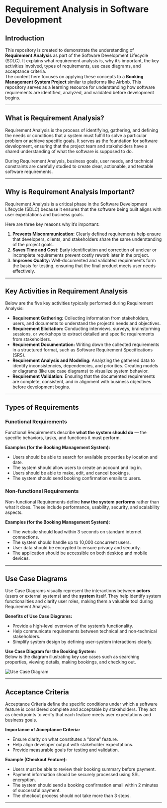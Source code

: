 # Requirement Analysis in Software Development


## Introduction
This repository is created to demonstrate the understanding of **Requirement Analysis** as part of the Software Development Lifecycle (SDLC). It explains what requirement analysis is, why it’s important, the key activities involved, types of requirements, use case diagrams, and acceptance criteria.  
The content here focuses on applying these concepts to a **Booking Management System Project** similar to platforms like Airbnb. This repository serves as a learning resource for understanding how software requirements are identified, analyzed, and validated before development begins.

---

## What is Requirement Analysis?
Requirement Analysis is the process of identifying, gathering, and defining the needs or conditions that a system must fulfill to solve a particular problem or achieve specific goals. It serves as the foundation for software development, ensuring that the project team and stakeholders have a shared understanding of what the software is supposed to do.  

During Requirement Analysis, business goals, user needs, and technical constraints are carefully studied to create clear, actionable, and testable software requirements.

---

## Why is Requirement Analysis Important?
Requirement Analysis is a critical phase in the Software Development Lifecycle (SDLC) because it ensures that the software being built aligns with user expectations and business goals.  

Here are three key reasons why it’s important:
1. **Prevents Miscommunication:** Clearly defined requirements help ensure that developers, clients, and stakeholders share the same understanding of the project goals.  
2. **Saves Time and Cost:** Early identification and correction of unclear or incomplete requirements prevent costly rework later in the project.  
3. **Improves Quality:** Well-documented and validated requirements form the basis for testing, ensuring that the final product meets user needs effectively.

---

## Key Activities in Requirement Analysis
Below are the five key activities typically performed during Requirement Analysis:

- **Requirement Gathering:** Collecting information from stakeholders, users, and documents to understand the project’s needs and objectives.  
- **Requirement Elicitation:** Conducting interviews, surveys, brainstorming sessions, or workshops to extract detailed and specific requirements from stakeholders.  
- **Requirement Documentation:** Writing down the collected requirements in a structured format, such as Software Requirement Specifications (SRS).  
- **Requirement Analysis and Modeling:** Analyzing the gathered data to identify inconsistencies, dependencies, and priorities. Creating models or diagrams (like use case diagrams) to visualize system behavior.  
- **Requirement Validation:** Ensuring that the documented requirements are complete, consistent, and in alignment with business objectives before development begins.

---

## Types of Requirements

### Functional Requirements
Functional Requirements describe **what the system should do** — the specific behaviors, tasks, and functions it must perform.  

**Examples (for the Booking Management System):**  
- Users should be able to search for available properties by location and date.  
- The system should allow users to create an account and log in.  
- Users should be able to make, edit, and cancel bookings.  
- The system should send booking confirmation emails to users.  

### Non-functional Requirements
Non-functional Requirements define **how the system performs** rather than what it does. These include performance, usability, security, and scalability aspects.  

**Examples (for the Booking Management System):**  
- The website should load within 3 seconds on standard internet connections.  
- The system should handle up to 10,000 concurrent users.  
- User data should be encrypted to ensure privacy and security.  
- The application should be accessible on both desktop and mobile devices.

---

## Use Case Diagrams
Use Case Diagrams visually represent the interactions between **actors** (users or external systems) and the **system** itself. They help identify system functionalities and clarify user roles, making them a valuable tool during Requirement Analysis.

**Benefits of Use Case Diagrams:**
- Provide a high-level overview of the system’s functionality.  
- Help communicate requirements between technical and non-technical stakeholders.  
- Simplify system design by defining user-system interactions clearly.  

**Use Case Diagram for the Booking System:**  
Below is the diagram illustrating key use cases such as searching properties, viewing details, making bookings, and checking out.  

![Use Case Diagram](alx-booking-uc.png)

---

## Acceptance Criteria
Acceptance Criteria define the specific conditions under which a software feature is considered complete and acceptable by stakeholders. They act as checkpoints to verify that each feature meets user expectations and business goals.

**Importance of Acceptance Criteria:**
- Ensure clarity on what constitutes a “done” feature.  
- Help align developer output with stakeholder expectations.  
- Provide measurable goals for testing and validation.

**Example (Checkout Feature):**
- Users must be able to review their booking summary before payment.  
- Payment information should be securely processed using SSL encryption.  
- The system should send a booking confirmation email within 2 minutes of successful payment.  
- The checkout process should not take more than 3 steps.

---
